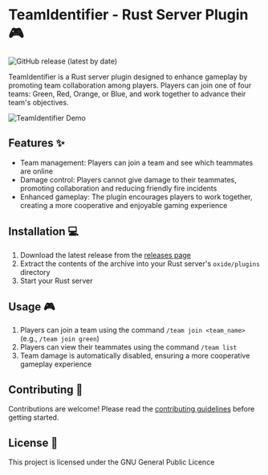 # TeamIdentifier - Rust Server Plugin 🎮

![GitHub release (latest by date)](https://img.shields.io/github/v/release/bugrakaann/TeamIdentifier)

TeamIdentifier is a Rust server plugin designed to enhance gameplay by promoting team collaboration among players. Players can join one of four teams: Green, Red, Orange, or Blue, and work together to advance their team's objectives.

![TeamIdentifier Demo](demo.gif)

## Features ✨

- Team management: Players can join a team and see which teammates are online
- Damage control: Players cannot give damage to their teammates, promoting collaboration and reducing friendly fire incidents
- Enhanced gameplay: The plugin encourages players to work together, creating a more cooperative and enjoyable gaming experience

## Installation 💻

1. Download the latest release from the [releases page](https://github.com/bugrakaann/teamidentifier/releases)
2. Extract the contents of the archive into your Rust server's `oxide/plugins` directory
3. Start your Rust server

## Usage 🎮

1. Players can join a team using the command `/team join <team_name>` (e.g., `/team join green`)
2. Players can view their teammates using the command `/team list`
3. Team damage is automatically disabled, ensuring a more cooperative gameplay experience

## Contributing 🤝

Contributions are welcome! Please read the [contributing guidelines](CONTRIBUTING.md) before getting started.

## License 📄

This project is licensed under the GNU General Public Licence
